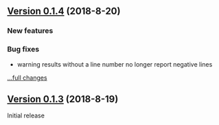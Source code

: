 ## [Version 0.1.4](https://github.com/DaelDe/cmake_check/releases/tag/v0.1.4) (2018-8-20)

### New features

### Bug fixes
- warning results without a line number no longer report negative lines

[...full changes](https://github.com/DaelDe/cmake_check/compare/v0.1.3...v0.1.4)

## [Version 0.1.3](https://github.com/DaelDe/cmake_check/releases/tag/v0.1.3) (2018-8-19)

Initial release
